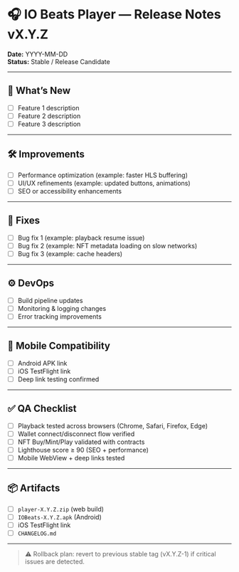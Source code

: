 # 🎧 IO Beats Player — Release Notes vX.Y.Z
**Date:** YYYY-MM-DD  
**Status:** Stable / Release Candidate  

---

## 🚀 What’s New
- [ ] Feature 1 description  
- [ ] Feature 2 description  
- [ ] Feature 3 description  

---

## 🛠 Improvements
- [ ] Performance optimization (example: faster HLS buffering)  
- [ ] UI/UX refinements (example: updated buttons, animations)  
- [ ] SEO or accessibility enhancements  

---

## 🐞 Fixes
- [ ] Bug fix 1 (example: playback resume issue)  
- [ ] Bug fix 2 (example: NFT metadata loading on slow networks)  
- [ ] Bug fix 3 (example: cache headers)  

---

## ⚙️ DevOps
- [ ] Build pipeline updates  
- [ ] Monitoring & logging changes  
- [ ] Error tracking improvements  

---

## 📱 Mobile Compatibility
- [ ] Android APK link  
- [ ] iOS TestFlight link  
- [ ] Deep link testing confirmed  

---

## ✅ QA Checklist
- [ ] Playback tested across browsers (Chrome, Safari, Firefox, Edge)  
- [ ] Wallet connect/disconnect flow verified  
- [ ] NFT Buy/Mint/Play validated with contracts  
- [ ] Lighthouse score ≥ 90 (SEO + performance)  
- [ ] Mobile WebView + deep links tested  

---

## 📦 Artifacts
- [ ] `player-X.Y.Z.zip` (web build)  
- [ ] `IOBeats-X.Y.Z.apk` (Android)  
- [ ] iOS TestFlight link  
- [ ] `CHANGELOG.md`  

---

> ⚠️ Rollback plan: revert to previous stable tag (vX.Y.Z-1) if critical issues are detected.
